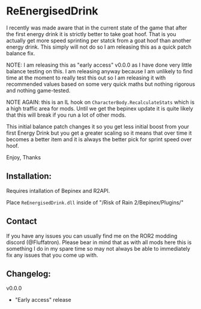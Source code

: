 # ReEnergisedDrink

I recently was made aware that in the current state of the game that after the first energy drink it is strictly better to take goat hoof. That is you actually get more speed sprinting per statck from a goat hoof than another energy drink. This simply will not do so I am releasing this as a quick patch balance fix.

NOTE: I am releasing this as "early access" v0.0.0 as I have done very little balance testing on this. I am releasing anyway because I am unlikely to find time at the moment to really test this out so I am releasing it with recommended values based on some very quick maths but nothing rigorous and nothing game-tested.

NOTE AGAIN: this is an IL hook on `CharacterBody.RecalculateStats` which is a high traffic area for mods. Until we get the bepinex update it is quite likely that this will break if you run a lot of other mods.

This initial balance patch changes it so you get less initial boost from your first Energy Drink but you get a greater scaling so it means that over time it becomes a better item and it is always the better pick for sprint speed over hoof.

Enjoy,
Thanks

## Installation:

Requires intallation of Bepinex and R2API. 

Place `ReEnergisedDrink.dll` inside of "/Risk of Rain 2/Bepinex/Plugins/"

## Contact

If you have any issues you can usually find me on the ROR2 modding discord (@Fluffatron). Please bear in mind that as with all mods here this is something I do in my spare time so may not always be able to immediately fix any issues that you come up with. 

## Changelog:

v0.0.0 
- "Early access" release